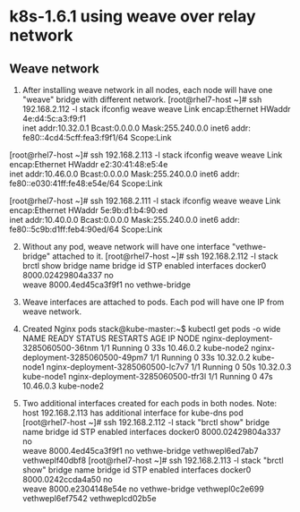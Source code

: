 # k8s-1.6.1 using weave over relay network

Weave network
-----------------------
1) After installing weave network in all nodes, each node will have one "weave" bridge with different network.
[root@rhel7-host ~]# ssh 192.168.2.112 -l stack ifconfig weave
weave     Link encap:Ethernet  HWaddr 4e:d4:5c:a3:f9:f1  
         inet addr:10.32.0.1  Bcast:0.0.0.0  Mask:255.240.0.0
         inet6 addr: fe80::4cd4:5cff:fea3:f9f1/64 Scope:Link

[root@rhel7-host ~]# ssh 192.168.2.113 -l stack ifconfig weave
weave     Link encap:Ethernet  HWaddr e2:30:41:48:e5:4e  
         inet addr:10.46.0.0  Bcast:0.0.0.0  Mask:255.240.0.0
         inet6 addr: fe80::e030:41ff:fe48:e54e/64 Scope:Link

[root@rhel7-host ~]# ssh 192.168.2.111 -l stack ifconfig weave
weave     Link encap:Ethernet  HWaddr 5e:9b:d1:b4:90:ed  
         inet addr:10.40.0.0  Bcast:0.0.0.0  Mask:255.240.0.0
         inet6 addr: fe80::5c9b:d1ff:feb4:90ed/64 Scope:Link


2) Without any pod, weave network will have one interface "vethwe-bridge" attached to it.
[root@rhel7-host ~]# ssh 192.168.2.112 -l stack brctl show
bridge name	bridge id		STP enabled	interfaces
docker0		8000.02429804a337	no		
weave		8000.4ed45ca3f9f1	no		vethwe-bridge

3) Weave interfaces are attached to pods. Each pod will have one IP from weave network.

4) Created Nginx pods
stack@kube-master:~$ kubectl get pods -o wide
NAME                                READY     STATUS    RESTARTS   AGE       IP          NODE
nginx-deployment-3285060500-36tnm   1/1       Running   0          33s       10.46.0.2   kube-node2
nginx-deployment-3285060500-49pm7   1/1       Running   0          33s       10.32.0.2   kube-node1
nginx-deployment-3285060500-lc7v7   1/1       Running   0          50s       10.32.0.3   kube-node1
nginx-deployment-3285060500-tfr3l   1/1       Running   0          47s       10.46.0.3   kube-node2

5) Two additional interfaces created for each pods in both nodes.
Note: host 192.168.2.113 has additional interface for kube-dns pod
[root@rhel7-host ~]# ssh 192.168.2.112 -l stack "brctl show"
bridge name	bridge id		STP enabled	interfaces
docker0		8000.02429804a337	no		
weave		8000.4ed45ca3f9f1	no		 vethwe-bridge
							                   vethwepl6ed7ab7
							                   vethweplf40dbf8
[root@rhel7-host ~]# ssh 192.168.2.113 -l stack "brctl show"
bridge name	bridge id		STP enabled	interfaces
docker0		8000.0242ccda4a50	no		
weave		8000.e2304148e54e	no		 vethwe-bridge
							                   vethwepl0c2e699
							                   vethwepl6ef7542
							                   vethweplcd02b5e
